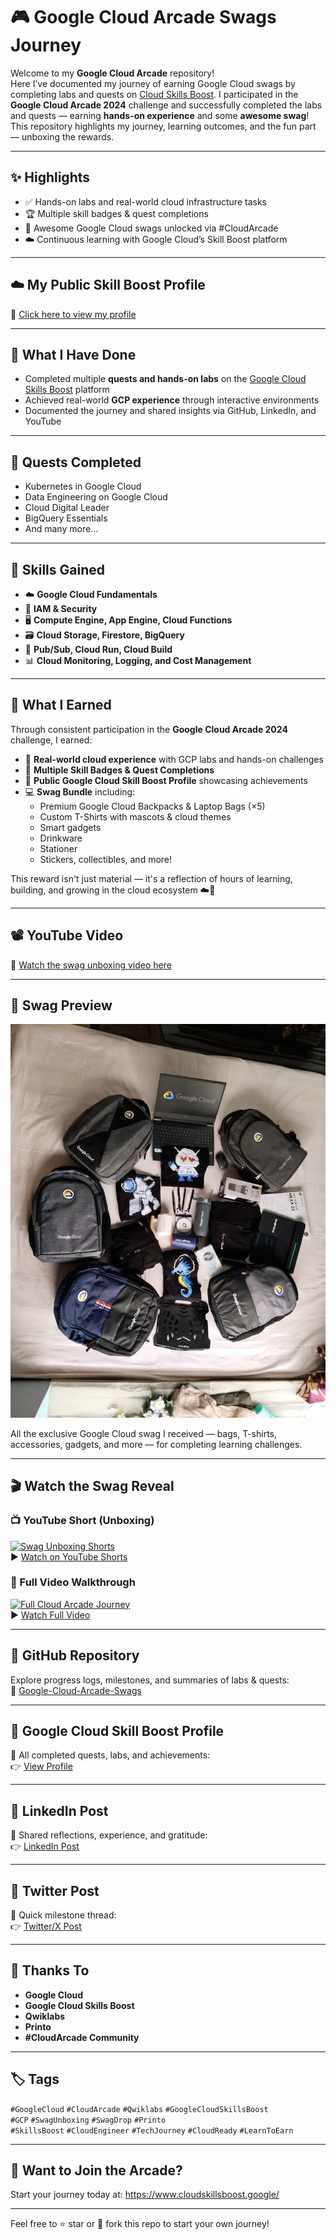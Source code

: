# 🎮 Google Cloud Arcade Swags Journey

Welcome to my **Google Cloud Arcade** repository!  
Here I’ve documented my journey of earning Google Cloud swags by completing labs and quests on [Cloud Skills Boost](https://www.cloudskillsboost.google/).
I participated in the **Google Cloud Arcade 2024** challenge and successfully completed the labs and quests — earning **hands-on experience** and some **awesome swag**! This repository highlights my journey, learning outcomes, and the fun part — unboxing the rewards.

---

## ✨ Highlights

- ✅ Hands-on labs and real-world cloud infrastructure tasks  
- 🏆 Multiple skill badges & quest completions  
- 🎁 Awesome Google Cloud swags unlocked via #CloudArcade  
- ☁️ Continuous learning with Google Cloud’s Skill Boost platform  

---

## ☁️ My Public Skill Boost Profile
🔗 [Click here to view my profile](https://www.cloudskillsboost.google/public_profiles/7f08737e-732a-4401-bf79-af10a245d2c9)

---

## 🚀 What I Have Done

- Completed multiple **quests and hands-on labs** on the [Google Cloud Skills Boost](https://www.cloudskillsboost.google/public_profiles/7f08737e-732a-4401-bf79-af10a245d2c9) platform
- Achieved real-world **GCP experience** through interactive environments
- Documented the journey and shared insights via GitHub, LinkedIn, and YouTube

---

## 📃 Quests Completed
- Kubernetes in Google Cloud
- Data Engineering on Google Cloud
- Cloud Digital Leader
- BigQuery Essentials
- And many more...

---

## 🧠 Skills Gained

- ☁️ **Google Cloud Fundamentals**
- 🔐 **IAM & Security**
- 🖥️ **Compute Engine, App Engine, Cloud Functions**
- 🗃️ **Cloud Storage, Firestore, BigQuery**
- 🔄 **Pub/Sub, Cloud Run, Cloud Build**
- 📊 **Cloud Monitoring, Logging, and Cost Management**

---

## 🎁 What I Earned

Through consistent participation in the **Google Cloud Arcade 2024** challenge, I earned:

- 🧠 **Real-world cloud experience** with GCP labs and hands-on challenges  
- 🏅 **Multiple Skill Badges & Quest Completions**  
- 📜 **Public Google Cloud Skill Boost Profile** showcasing achievements  
- 💻 **Swag Bundle** including:
  - Premium Google Cloud Backpacks & Laptop Bags (×5)
  - Custom T-Shirts with mascots & cloud themes
  - Smart gadgets
  - Drinkware
  - Stationer
  - Stickers, collectibles, and more!

This reward isn't just material — it's a reflection of hours of learning, building, and growing in the cloud ecosystem ☁️🚀

---

## 📽️ YouTube Video
🎥 [Watch the swag unboxing video here](https://youtube.com/shorts/bzp5GgzCUmk)

---

## 📸 Swag Preview

![Google Cloud Swags](swags.jpg)

All the exclusive Google Cloud swag I received — bags, T-shirts, accessories, gadgets, and more — for completing learning challenges.

---

## 🎬 Watch the Swag Reveal

### 📺 YouTube Short (Unboxing)

[![Swag Unboxing Shorts](https://img.youtube.com/vi/bzp5GgzCUmk/hqdefault.jpg)](https://youtu.be/bzp5GgzCUmk)  
▶️ [Watch on YouTube Shorts](https://youtu.be/bzp5GgzCUmk)

### 🎥 Full Video Walkthrough

[![Full Cloud Arcade Journey](https://img.youtube.com/vi/n4xPAK34Xgo/hqdefault.jpg)](https://youtu.be/n4xPAK34Xgo)  
▶️ [Watch Full Video](https://youtu.be/n4xPAK34Xgo)

---

## 📂 GitHub Repository

Explore progress logs, milestones, and summaries of labs & quests:  
🔗 [Google-Cloud-Arcade-Swags](https://github.com/Puskar-Sarkar/Google-Cloud-Arcade-Swags.git)

---

## 🔗 Google Cloud Skill Boost Profile

📜 All completed quests, labs, and achievements:  
👉 [View Profile](https://www.cloudskillsboost.google/public_profiles/7f08737e-732a-4401-bf79-af10a245d2c9)

---

## 💼 LinkedIn Post

📌 Shared reflections, experience, and gratitude:  
👉 [LinkedIn Post](https://www.linkedin.com/posts/puskarsarkar_cloudarcade-googlecloud-cloudarcade-activity-7347270372154601473-rWke?utm_source=share&utm_medium=member_desktop&rcm=ACoAAFgwIkcBq9XBIQQQXWzVc9ad8N2_TxU9Izs)

---

## 📜 Twitter Post

🧵 Quick milestone thread:  
👉 [Twitter/X Post](https://x.com/itspuskarsarkar/status/1941507784161493274?t=q7xCE9fTOgi7538EOWcGow&s=08)

---

## 🙏 Thanks To

- **Google Cloud**
- **Google Cloud Skills Boost**
- **Qwiklabs**
- **Printo**
- **#CloudArcade Community**

---

## 🏷️ Tags

`#GoogleCloud` `#CloudArcade` `#Qwiklabs` `#GoogleCloudSkillsBoost`  
`#GCP` `#SwagUnboxing` `#SwagDrop` `#Printo`  
`#SkillsBoost` `#CloudEngineer` `#TechJourney` `#CloudReady` `#LearnToEarn`

---

## 🙌 Want to Join the Arcade?
Start your journey today at: https://www.cloudskillsboost.google/

---

Feel free to ⭐ star or 🍴 fork this repo to start your own journey!
